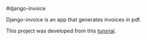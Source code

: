 #django-invoice

Django-invoice is an app that generates invoices in pdf.

This project was developed from this [turorial](https://www.youtube.com/watch?v=A_j5TAhY3sw).

